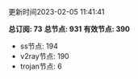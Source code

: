 更新时间2023-02-05 11:41:41

**总订阅: 73**
**总节点: 931**
**有效节点: 390**
- ss节点: 194
- v2ray节点: 190
- trojan节点: 6
